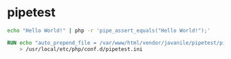 # pipetest

```bash
echo "Hello World!" | php -r 'pipe_assert_equals("Hello World!");'
```


```Dockerfile
RUN echo "auto_prepend_file = /var/www/html/vendor/javanile/pipetest/pipetest.php;" \
    > /usr/local/etc/php/conf.d/pipetest.ini
```
